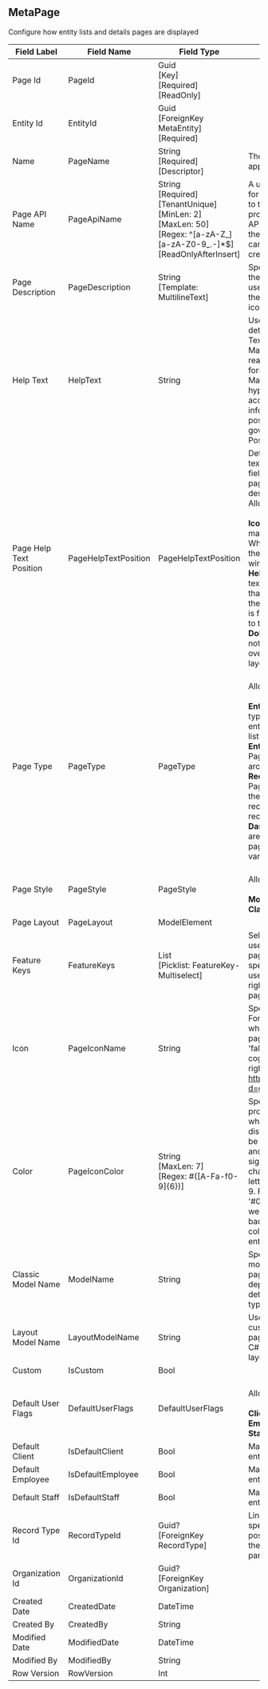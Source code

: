 # 


## MetaPage
Configure how entity lists and details pages are displayed  

| Field Label | Field Name | Field Type | Description |  
| ---- | ---- | ---- | ---- |  
| Page Id | PageId | Guid<br/>  [Key]<br/>  [Required]<br/>  [ReadOnly] |  |  
| Entity Id | EntityId | Guid<br/>  [ForeignKey MetaEntity]<br/>  [Required] |  |  
| Name | PageName | String<br/>  [Required]<br/>  [Descriptor] | The name of the Page as it appears on pages and forms |  
| Page API Name | PageApiName | String<br/>  [Required]<br/>  [TenantUnique]<br/>  [MinLen: 2]<br/>  [MaxLen: 50]<br/>  [Regex: ^[a-zA-Z_][a-zA-Z0-9_.-]*$]<br/>  [ReadOnlyAfterInsert] | A unique and url-safe API name for this page. It is used to refer to the page and in internal processes and in the external API. The name is derived from the page name by default and can only be edited when creating a new page.  |  
| Page Description | PageDescription | String<br/>  [Template: MultilineText] | Specify a short description of the page that appears when users hover over its icon with their mouse or tap on the info icon in Mobile.  |  
| Help Text | HelpText | String | Use this space to provide more detailed guidance to your users. Text can be formatted using Markdown which is an easy-to-read, easy-to-write syntax for formatting plain text.syntax. Markdown can also include hyperlinks,for example, to access additional help information. The help text position and display style are governed by the Help Text Position dropdown.  |  
| Page Help Text Position | PageHelpTextPosition | PageHelpTextPosition | Determines where and how the text entered in the Help Text field will be displayed on the page. See the option descriptions in the dropdown. <br/>  Allowable Values: <br/>  <br/>  **IconLink**: Displays a question mark icon in the page header. When a user clicks on the link, the help text appears in a popup window. <br/>  **HelpSection**: Displays the help text in Section of type PageHelp that can be located anywhere on the page. If no page help section is found, then one will be added to the bottom of the page. <br/>  **DoNotDisplay**: Helptext does not display. This can be overriden on individual page layouts.  |  
| Page Type | PageType | PageType | <br/>  Allowable Values: <br/>  <br/>  **Entity**: An Entity Page is typically used to display a list of entity records, for example, the list of Contacts. <br/>  **EntityArchive**: An Entity Archive Page is used to display a list of archived entity records. <br/>  **RecordDetails**: A Record Details Page is used to display and edit the contents of a single entity record, for example, a Contact record. <br/>  **Dashboard**: Dashboard pages are typically used as home pages and can contain a wide variety of components.  |  
| Page Style | PageStyle | PageStyle | <br/>  Allowable Values: <br/>  <br/>  **Modern**<br/>  **Classic** |  
| Page Layout | PageLayout | ModelElement |  |  
| Feature Keys | FeatureKeys | List<string><br/>  [Picklist: FeatureKey-Multiselect] | Select the feature keys that a user requires to access this page. If no feature keys are specified (default) here then all users with sufficient access rights will be able to view the page.  |  
| Icon | PageIconName | String | Specify the name of a FontAwesome icon to display when the entitity appears on pages and forms. For example, 'fal fa-cogs' will display a large cog and two smaller ones to the right. See the entire list at: https://fontawesome.com/icons?d=gallery&s=light |  
| Color | PageIconColor | String<br/>  [MaxLen: 7]<br/>  [Regex: #([A-Fa-f0-9]{6})] | Specify the web color used to provide the icon background when the entity icon is displayed. The web color must be specified in web hex format and must begin with a leading # sign and contain 6 additional characters consisting of the letters A-F and the numbers 0-9. For example, the code '#00204F' specifies the color we use for the main menu background. You can select a color from the color picker or enter one directly.  |  
| Classic Model Name | ModelName | String | Specify the name of the C# model class to use for classic pages. The model required depends on the Page Type, eg a details page model for pages of type DetailsPage.  |  
| Layout Model Name | LayoutModelName | String | Used when a developer wants a custom layout for an Entity (List) page. Specify the name of the C# model class whose fluent layout will be used.  |  
| Custom | IsCustom | Bool |  |  
| Default User Flags | DefaultUserFlags | DefaultUserFlags | <br/>  Allowable Values: <br/>  <br/>  **Client**<br/>  **Employee**<br/>  **Staff** |  
| Default Client | IsDefaultClient | Bool | Marks a page as the default entity page for clients.  |  
| Default Employee | IsDefaultEmployee | Bool | Marks a page as the default entity page for firm employees.  |  
| Default Staff | IsDefaultStaff | Bool | Marks a page as the default entity page for helpdesk staff.  |  
| Record Type Id | RecordTypeId | Guid?<br/>  [ForeignKey RecordType] | Linking a page layout to a specific record type makes it possible to display and edit only the fields required for a particular use.  |  
| Organization Id | OrganizationId | Guid?<br/>  [ForeignKey Organization] |  |  
| Created Date | CreatedDate | DateTime |  |  
| Created By | CreatedBy | String |  |  
| Modified Date | ModifiedDate | DateTime |  |  
| Modified By | ModifiedBy | String |  |  
| Row Version | RowVersion | Int |  |  

